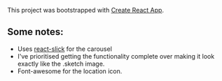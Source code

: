 This project was bootstrapped with [Create React App](https://github.com/facebookincubator/create-react-app).


## Some notes: 

- Uses [react-slick](https://react-slick.neostack.com/) for the carousel 
- I've prioritised getting the functionality complete over making it look exactly like the .sketch image. 
- Font-awesome for the location icon. 


